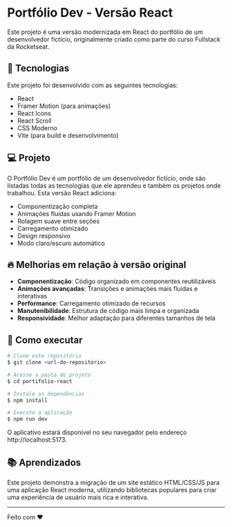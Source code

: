 # Portfólio Dev - Versão React

Este projeto é uma versão modernizada em React do portfólio de um desenvolvedor fictício, originalmente criado como parte do curso Fullstack da Rocketseat.

## 🚀 Tecnologias

Este projeto foi desenvolvido com as seguintes tecnologias:

- React
- Framer Motion (para animações)
- React Icons
- React Scroll
- CSS Moderno
- Vite (para build e desenvolvimento)

## 💻 Projeto

O Portfólio Dev é um portfólio de um desenvolvedor fictício, onde são listadas todas as tecnologias que ele aprendeu e também os projetos onde trabalhou. Esta versão React adiciona:

- Componentização completa
- Animações fluidas usando Framer Motion
- Rolagem suave entre seções
- Carregamento otimizado
- Design responsivo
- Modo claro/escuro automático

## 🔥 Melhorias em relação à versão original

- **Componentização**: Código organizado em componentes reutilizáveis
- **Animações avançadas**: Transições e animações mais fluidas e interativas
- **Performance**: Carregamento otimizado de recursos
- **Manutenibilidade**: Estrutura de código mais limpa e organizada
- **Responsividade**: Melhor adaptação para diferentes tamanhos de tela

## 🚀 Como executar

```bash
# Clone este repositório
$ git clone <url-do-repositório>

# Acesse a pasta do projeto
$ cd portifolio-react

# Instale as dependências
$ npm install

# Execute a aplicação
$ npm run dev
```

O aplicativo estará disponível no seu navegador pelo endereço http://localhost:5173.

## 📚 Aprendizados

Este projeto demonstra a migração de um site estático HTML/CSS/JS para uma aplicação React moderna, utilizando bibliotecas populares para criar uma experiência de usuário mais rica e interativa.

---

Feito com ❤️
